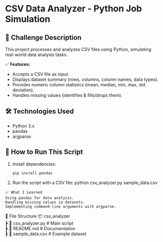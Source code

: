 # CSV Data Analyzer - Python Job Simulation

## 📌 Challenge Description  
This project processes and analyzes CSV files using Python, simulating real-world data analysis tasks.  

✅ **Features:**  
- Accepts a CSV file as input.  
- Displays dataset summary (rows, columns, column names, data types).  
- Provides numeric column statistics (mean, median, min, max, std deviation).  
- Handles missing values (identifies & fills/drops them).  

## 🛠️ Technologies Used  
- Python 3.x  
- pandas  
- argparse  

## 🚀 How to Run This Script  
1. Install dependencies:  
   ```sh
   pip install pandas
2. Run the script with a CSV file:
python csv_analyzer.py sample_data.csv
```
📈 What I Learned
Using pandas for data analysis.
Handling missing values in datasets.
Implementing command-line arguments with argparse.
```
📂 File Structure
📦 csv_analyzer  
 ┣ 📜 csv_analyzer.py  # Main script  
 ┣ 📜 README.md        # Documentation  
 ┣ 📜 sample_data.csv  # Example dataset
